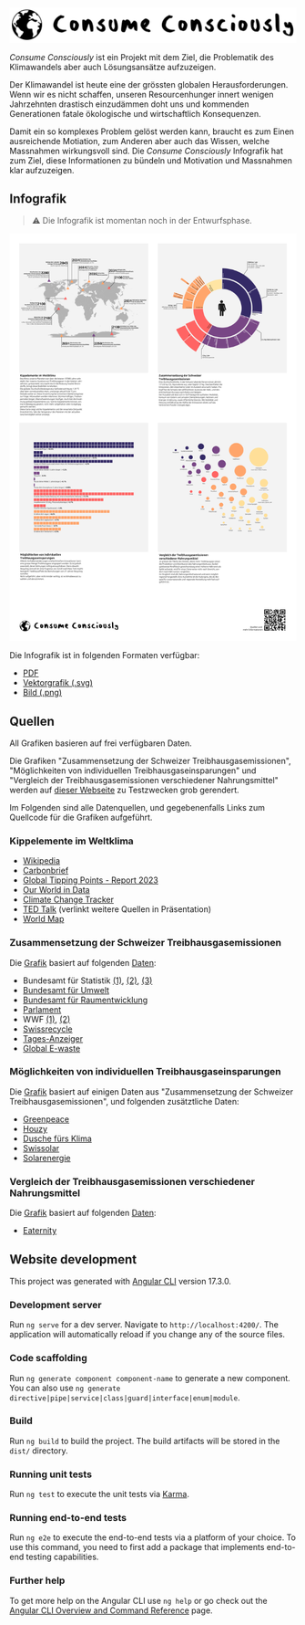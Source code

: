 ![Logo](Logo.png)

_Consume Consciously_ ist ein Projekt mit dem Ziel, die Problematik des Klimawandels aber auch Lösungsansätze aufzuzeigen.

Der Klimawandel ist heute eine der grössten globalen Herausforderungen.
Wenn wir es nicht schaffen, unseren Resourcenhunger innert wenigen Jahrzehnten drastisch einzudämmen doht uns und kommenden Generationen fatale ökologische und wirtschaftlich Konsequenzen.

Damit ein so komplexes Problem gelöst werden kann, braucht es zum Einen ausreichende Motiation, zum Anderen aber auch das Wissen, welche Massnahmen wirkungsvoll sind.
Die _Consume Consciously_ Infografik hat zum Ziel, diese Informationen zu bündeln und Motivation und Massnahmen klar aufzuzeigen.

## Infografik

> ⚠️ Die Infografik ist momentan noch in der Entwurfsphase.

![Vorschau](poster/poster.png)

Die Infografik ist in folgenden Formaten verfügbar:

* [PDF](poster/poster.pdf)
* [Vektorgrafik (.svg)](poster/poster.svg)
* [Bild (.png)](poster/poster.png)

## Quellen

All Grafiken basieren auf frei verfügbaren Daten.

Die Grafiken "Zusammensetzung der Schweizer Treibhausgasemissionen", "Möglichkeiten von individuellen Treibhausgaseinsparungen" und "Vergleich der Treibhausgasemissionen verschiedener Nahrungsmittel" werden auf [dieser Webseite](https://co2nscious.web.app/) zu Testzwecken grob gerendert.

Im Folgenden sind alle Datenquellen, und gegebenenfalls Links zum Quellcode für die Grafiken aufgeführt.

### Kippelemente im Weltklima

* [Wikipedia](https://en.wikipedia.org/wiki/Tipping_points_in_the_climate_system)
* [Carbonbrief](https://www.carbonbrief.org/explainer-nine-tipping-points-that-could-be-triggered-by-climate-change/)
* [Global Tipping Points - Report 2023](https://report-2023.global-tipping-points.org/section2/2-tipping-point-impacts/2-2-assessing-impacts-of-earth-system-tipping-points-on-human-societies/2-2-5-potential-for-earth-system-tipping-points-to-magnify-or-accelerate-impacts-of-global-warming/)
* [Our World in Data](https://ourworldindata.org/grapher/consumption-co2-per-capita-equity?tab=table&time=2022)
* [Climate Change Tracker](https://climatechangetracker.org/igcc)
* [TED Talk](https://www.youtube.com/watch?v=Vl6VhCAeEfQ) (verlinkt weitere Quellen in Präsentation)
* [World Map](https://en.m.wikipedia.org/wiki/File:BlankMap-World.svg)

### Zusammensetzung der Schweizer Treibhausgasemissionen

Die [Grafik](src/app/components/footprint-sunburst/chart.component.ts) basiert auf folgenden [Daten](src/app/data/Data.ts):

* Bundesamt für Statistik [(1)](https://www.bfs.admin.ch/bfs/de/home/statistiken/bevoelkerung.assetdetail.32374798.html), [(2)](https://www.bfs.admin.ch/news/de/2022-0544), [(3)](https://www.bfs.admin.ch/bfs/de/home/statistiken/mobilitaet-verkehr/unfaelle-umweltauswirkungen/umweltauswirkungen.html)
* [Bundesamt für Umwelt](https://www.bafu.admin.ch/bafu/de/home/themen/klima/zustand/daten/co2-statistik.html)
* [Bundesamt für Raumentwicklung](https://www.are.admin.ch/dam/are/de/dokumente/verkehr/dokumente/mikrozensus/verkehrsverhalten-der-bevolkerung-2015.pdf.download.pdf/Verkehrsverhalten%20der%20Bev%C3%B6lkerung%202015.pdf)
* [Parlament](https://www.parlament.ch/de/ratsbetrieb/suche-curia-vista/geschaeft?AffairId=20214259)
* WWF [(1)](https://www.wwf.ch/de/nachhaltig-leben/footprintrechner), [(2)](https://www.wwf.ch/de/nachhaltig-leben/mein-fussabdruck-mobilitaet)
* [Swissrecycle](https://swissrecycle.ch/de/wertstoffe-wissen/leistungsbericht-2023/kennzahlen)
* [Tages-Anzeiger](https://www.tagesanzeiger.ch/altkleider-sammlung-nur-wenig-kleider-werden-recycelt-529856152838)
* [Global E-waste](https://api.globalewaste.org/publications/file/297/Global-E-waste-Monitor-2024.pdf)

### Möglichkeiten von individuellen Treibhausgaseinsparungen

Die [Grafik](src/app/components/savings/savings-chart.component.ts) basiert auf einigen Daten aus "Zusammensetzung der Schweizer Treibhausgasemissionen", und folgenden zusätztliche Daten:

* [Greenpeace](https://www.greenpeace.ch/static/planet4-switzerland-stateless/2022/03/20967b15-infras_zusammenfassung-laengere-nutzungsdauer_de_20220322.pdf)
* [Houzy](https://www.houzy.ch/post/co2-emissionen-von-heizungen)
* [Dusche fürs Klima](https://duschbrause-co2.ch/fileadmin/ihs_bilder_grafiken/infografik_einsparungen_haushalt.jpg)
* [Swissolar](https://www.swissolar.ch/01_wissen/swissolar-publikationen/branchen-faktenblatt_pv_ch_d.pdf)
* [Solarenergie](https://www.solarenergie.de/photovoltaikanlage/finanzielles/lohnt-sich-photovoltaik/photovoltaik-im-winter)

### Vergleich der Treibhausgasemissionen verschiedener Nahrungsmittel

Die [Grafik](src/app/components/nutrition-ayce/chart.component.ts) basiert auf folgenden [Daten](src/app/data/NutritionAyce.ts):

* [Eaternity](https://foodforfuturefreiburg.de/wp-content/uploads/2022/04/Eaternity-All-you-can-eat.pdf)

## Website development

This project was generated with [Angular CLI](https://github.com/angular/angular-cli) version 17.3.0.

### Development server

Run `ng serve` for a dev server. Navigate to `http://localhost:4200/`. The application will automatically reload if you change any of the source files.

### Code scaffolding

Run `ng generate component component-name` to generate a new component. You can also use `ng generate directive|pipe|service|class|guard|interface|enum|module`.

### Build

Run `ng build` to build the project. The build artifacts will be stored in the `dist/` directory.

### Running unit tests

Run `ng test` to execute the unit tests via [Karma](https://karma-runner.github.io).

### Running end-to-end tests

Run `ng e2e` to execute the end-to-end tests via a platform of your choice. To use this command, you need to first add a package that implements end-to-end testing capabilities.

### Further help

To get more help on the Angular CLI use `ng help` or go check out the [Angular CLI Overview and Command Reference](https://angular.io/cli) page.
